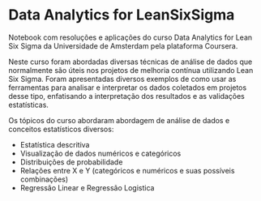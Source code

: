 # Data Analytics for LeanSixSigma
Notebook com resoluções e aplicações do curso Data Analytics for Lean Six Sigma da Universidade de Amsterdam pela plataforma Coursera.

Neste curso foram abordadas diversas técnicas de análise de dados que normalmente são úteis nos projetos de melhoria contínua utilizando Lean Six Sigma. Foram apresentadas diversos exemplos de como usar as ferramentas para analisar e interpretar os dados coletados em projetos desse tipo, enfatisando a interpretação dos resultados e as validações estatísticas.

Os tópicos do curso abordaram abordagem de análise de dados e conceitos estatísticos diversos:
- Estatística descritiva
- Visualização de dados numéricos e categóricos
- Distribuições de probabilidade
- Relações entre X e Y (categóricos e numéricos e suas possíveis combinações)
- Regressão Linear e Regressão Logistica
